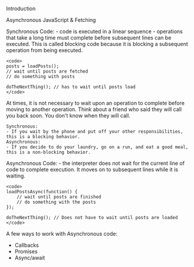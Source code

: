 Introduction

Asynchronous JavaScript & Fetching

Synchronous Code:
    - code is executed in a linear sequence
    - operations that take a long time must complete before subsequent lines can be executed. This is called blocking code because it is blocking a
    subsequent operation from being executed.

    <code>
    posts = loadPosts();
    // wait until posts are fetched
    // do something with posts

    doTheNextThing(); // has to wait until posts load
    </code>

At times, it is not necessary to wait upon an operation to complete before moving to another operation.
Think about a friend who said they will call you back soon. You don't know when they will call.

    Synchronous:
    - If you wait by the phone and put off your other responsibilities, this is a blocking behavior.
    Asynchronous:
    - If you decide to do your laundry, go on a run, and eat a good meal, this is a non-blocking behavior.

Asynchronous Code:
    - the interpreter does not wait for the current line of code to complete execution. It moves on to subsequent lines while it is waiting.

    <code>
    loadPostsAsync(function() {
        // wait until posts are finished
        // do something with the posts
    });

    doTheNextThing(); // Does not have to wait until posts are loaded
    </code>


A few ways to work with Asynchronous code:

- Callbacks
- Promises
- Async/await